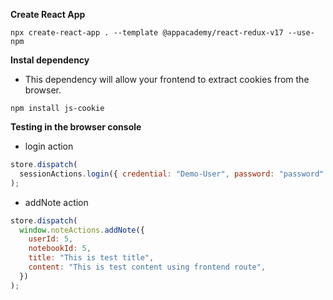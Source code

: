 **Create React App**

```
npx create-react-app . --template @appacademy/react-redux-v17 --use-npm
```

**Instal dependency**

- This dependency will allow your frontend to extract cookies from the browser.

```
npm install js-cookie
```

**Testing in the browser console**

- login action

```js
store.dispatch(
  sessionActions.login({ credential: "Demo-User", password: "password" })
);
```

- addNote action

```js
store.dispatch(
  window.noteActions.addNote({
    userId: 5,
    notebookId: 5,
    title: "This is test title",
    content: "This is test content using frontend route",
  })
);
```
